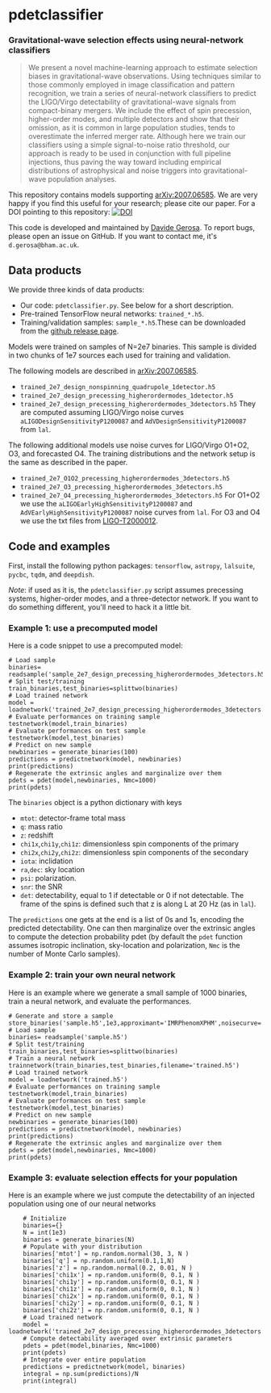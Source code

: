 # pdetclassifier

### Gravitational-wave selection effects using neural-network classifiers

> We present a novel machine-learning approach to estimate  selection biases in gravitational-wave observations. Using techniques similar to those commonly employed in image classification and pattern recognition, we train a series of neural-network classifiers to predict the LIGO/Virgo detectability of gravitational-wave signals from compact-binary mergers. We include the effect of spin precession, higher-order modes, and multiple detectors and show that their omission, as it is common in large population studies, tends to overestimate the inferred merger rate. Although here we train our classifiers using a simple signal-to-noise ratio threshold, our approach is ready to be used in conjunction with full pipeline injections, thus paving the way toward including empirical distributions of  astrophysical and noise triggers into gravitational-wave population analyses.


This repository contains models supporting [arXiv:2007.06585](https://arxiv.org/abs/2007.06585). We are very happy if you find this useful for your research; please cite our paper. For a DOI pointing to this repository: [![DOI](https://zenodo.org/badge/278096080.svg)](https://zenodo.org/badge/latestdoi/278096080)


This code is developed and maintained by [Davide Gerosa](https://davidegerosa.com/). To report bugs, please open an issue on GitHub. If you want to contact me, it's `d.gerosa@bham.ac.uk`. 


## Data products

We provide three kinds of data products:

- Our code: `pdetclassifier.py`. See below for a short description.
- Pre-trained TensorFlow neural networks: `trained_*.h5`.
- Training/validation samples: `sample_*.h5`.These can be downloaded from the [github release page](https://github.com/dgerosa/pdetclassifier/releases).

Models were trained on samples of N=2e7 binaries. This sample is divided in two chunks of 1e7 sources each used for training and validation. 

The following models are described in [arXiv:2007.06585](https://arxiv.org/abs/2007.06585). 
- `trained_2e7_design_nonspinning_quadrupole_1detector.h5`
- `trained_2e7_design_precessing_higherordermodes_1detector.h5`
- `trained_2e7_design_precessing_higherordermodes_3detectors.h5`
They are computed assuming LIGO/Virgo noise curves `aLIGODesignSensitivityP1200087` and `AdVDesignSensitivityP1200087` from `lal`. 

The following additional models use noise curves for LIGO/Virgo O1+O2, O3, and forecasted O4. The training distributions and the network setup is the same as described in the paper. 
- `trained_2e7_O1O2_precessing_higherordermodes_3detectors.h5`
- `trained_2e7_O3_precessing_higherordermodes_3detectors.h5`
- `trained_2e7_O4_precessing_higherordermodes_3detectors.h5`
For O1+O2 we use the `aLIGOEarlyHighSensitivityP1200087` and `AdVEarlyHighSensitivityP1200087` noise curves from `lal`. For O3 and O4 we use the txt files from [LIGO-T2000012](https://dcc.ligo.org/LIGO-T2000012/public).


## Code and examples

First, install the following python packages: `tensorflow`, `astropy`, `lalsuite`, `pycbc`, `tqdm`, and `deepdish`.

*Note*: if used as it is, the `pdetclassifier.py` script assumes precessing systems, higher-order modes, and a three-detector network. If you want to do something different, you'll need to hack it a little bit.  

### Example 1: use a precomputed model

Here is a code snippet to use a precomputed model:

```
# Load sample
binaries= readsample('sample_2e7_design_precessing_higherordermodes_3detectors.h5')
# Split test/training
train_binaries,test_binaries=splittwo(binaries)
# Load trained network
model = loadnetwork('trained_2e7_design_precessing_higherordermodes_3detectors.h5')
# Evaluate performances on training sample
testnetwork(model,train_binaries)
# Evaluate performances on test sample
testnetwork(model,test_binaries)
# Predict on new sample
newbinaries = generate_binaries(100)
predictions = predictnetwork(model, newbinaries)
print(predictions)
# Regenerate the extrinsic angles and marginalize over them
pdets = pdet(model,newbinaries, Nmc=1000)
print(pdets)
```

The `binaries` object is a python dictionary with keys 
- `mtot`: detector-frame total mass
- `q`: mass ratio
- `z`: redshift
- `chi1x`,`chi1y`,`chi1z`: dimensionless spin components of the primary
- `chi2x`,`chi2y`,`chi2z`: dimensionless spin components of the secondary
- `iota`: inclidation
- `ra`,`dec`: sky location
- `psi`: polarization.
- `snr`: the SNR
- `det`: detectability, equal to 1 if detectable or 0 if not detectable.
The frame of the spins is defined such that z is along L at 20 Hz (as in `lal`).

The `predictions` one gets at the end is a list of 0s and 1s, encoding the predicted detectability. One can then marginalize over the extrinsic angles to compute the detection probability pdet (by default the `pdet` function assumes isotropic inclination, sky-location and polarization, `Nmc` is the number of Monte Carlo samples).


### Example 2: train your own neural network

Here is an example where we generate a small sample of 1000 binaries, train a neural network, and evaluate the performances.

```
# Generate and store a sample
store_binaries('sample.h5',1e3,approximant='IMRPhenomXPHM',noisecurve='design',SNRthreshold=12)
# Load sample
binaries= readsample('sample.h5')
# Split test/training
train_binaries,test_binaries=splittwo(binaries)
# Train a neural network
trainnetwork(train_binaries,test_binaries,filename='trained.h5')
# Load trained network
model = loadnetwork('trained.h5')
# Evaluate performances on training sample
testnetwork(model,train_binaries)
# Evaluate performances on test sample
testnetwork(model,test_binaries)
# Predict on new sample
newbinaries = generate_binaries(100)
predictions = predictnetwork(model, newbinaries)
print(predictions)
# Regenerate the extrinsic angles and marginalize over them
pdets = pdet(model,newbinaries, Nmc=1000)
print(pdets)
```

### Example 3: evaluate selection effects for your population

Here is an example where we just compute the detectability of an injected population using one of our neural networks

        # Initialize
        binaries={}
        N = int(1e3)
        binaries = generate_binaries(N)
        # Populate with your distribution
        binaries['mtot'] = np.random.normal(30, 3, N )
        binaries['q'] = np.random.uniform(0.1,1,N)
        binaries['z'] = np.random.normal(0.2, 0.01, N )
        binaries['chi1x'] = np.random.uniform(0, 0.1, N )
        binaries['chi1y'] = np.random.uniform(0, 0.1, N )
        binaries['chi1z'] = np.random.uniform(0, 0.1, N )
        binaries['chi2x'] = np.random.uniform(0, 0.1, N )
        binaries['chi2y'] = np.random.uniform(0, 0.1, N )
        binaries['chi2z'] = np.random.uniform(0, 0.1, N )
        # Load trained network
        model = loadnetwork('trained_2e7_design_precessing_higherordermodes_3detectors.h5')
        # Compute detectability averaged over extrinsic parameters
        pdets = pdet(model,binaries, Nmc=1000)
        print(pdets)
        # Integrate over entire population
        predictions = predictnetwork(model, binaries)
        integral = np.sum(predictions)/N
        print(integral)






